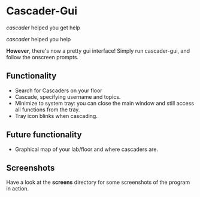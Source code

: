 # Cascader-Gui #

*cascader* helped you get help

*cascader* helped you help

**However**, there's now a pretty gui interface! Simply run cascader-gui, and follow the onscreen prompts.

## Functionality ##
- Search for Cascaders on your floor
- Cascade, specifying username and topics.
- Minimize to system tray: you can close the main window and still access all functions from the tray.
- Tray icon blinks when cascading.

## Future functionality ##
- Graphical map of your lab/floor and where cascaders are.

## Screenshots ##
Have a look at the **screens** directory for some screenshots of the program in action.
